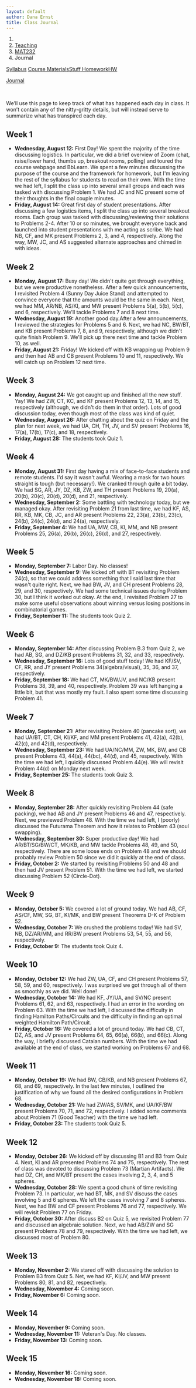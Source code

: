 ```yaml
---
layout: default
author: Dana Ernst
title: Class Journal
---
```


<ol class="breadcrumb">
  <li><a href="/"><i class="fa fa-home"></i></a></li>
  <li><a href="/teaching/">Teaching</a></li>
  <li><a href="/teaching/mat232f20">MAT232</a></li>
  <li class="active">Journal</li>
</ol>

<div class="row">
<div class="col-xs-12">
<div class="btn-group btn-group-justified">
<a class="btn btn-default btn-success" href="{{site.baseurl}}/teaching/mat232f20/syllabus/">Syllabus</a>

<a class="btn btn-default btn-primary" href="{{site.baseurl}}/teaching/mat232f20/materials/">
<span class="hidden-xs">Course Materials</span><span class="visible-xs">Stuff</span>
</a>

<a class="btn btn-default btn-warning" href="{{site.baseurl}}/teaching/mat232f20/homework/">
<span class="hidden-xs">Homework</span><span class="visible-xs">HW</span>
</a>

<a class="btn btn-default btn-info" href="{{site.baseurl}}/teaching/mat232f20/journal/">Journal</a>
</div>
</div>
</div>

<br>

We’ll use this page to keep track of what has happened each day in class. It won’t contain any of the nitty-gritty details, but will instead serve to summarize what has transpired each day.

## Week 1 ##

<ul class="fa-ul">
  <li><i class="fa-li far fa-calendar-check"></i><b>Wednesday, August 12:</b> First Day!  We spent the majority of the time discussing logistics.  In particular, we did a brief overview of Zoom (chat, raise/lower hand, thumbs up, breakout rooms, polling) and toured the course webpage and BbLearn. We spent a few minutes discussing the purpose of the course and the framework for homework, but I'm leaving the rest of the syllabus for students to read on their own. With the time we had left, I split the class up into several small groups and each was tasked with discussing Problem 1. We had JC and NC present some of their thoughts in the final couple minutes.</li>
  <li><i class="fa-li far fa-calendar-check"></i><b>Friday, August 14:</b> Great first day of student presentations.  After discussing a few logistics items, I split the class up into several breakout rooms.  Each group was tasked with discussing/reviewing their solutions to Problems 2-4. After 10 or so minutes, we brought everyone back and launched into student presentations with me acting as scribe.  We had NB, CF, and MK present Problems 2, 3, and 4, respectively. Along the way, MW, JC, and AS suggested alternate approaches and chimed in with ideas.</li>
</ul>

## Week 2 ##

<ul class="fa-ul">
  <li><i class="fa-li far fa-calendar-check"></i><b>Monday, August 17:</b> Busy day!  We didn't quite get through everything, but we were productive nonetheless.  After a few quick announcements, I revisited Problem 4 (Sunny Day Juice Stand) and attempted to convince everyone that the amounts would be the same in each.  Next, we had MM, AR/NB, AS/KI, and MW present Problems 5(a), 5(b), 5(c), and 6, respectively.  We'll tackle Problems 7 and 8 next time.</li>
  <li><i class="fa-li far fa-calendar-check"></i><b>Wednesday, August 19:</b> Another good day.After a few announcements, I reviewed the strategies for Problems 5 and 6. Next, we had NC, BW/BT, and KB present Problems 7, 8, and 9, respectively, although we didn't quite finish Problem 9.  We'll pick up there next time and tackle Problem 10, as well.</li>
  <li><i class="fa-li far fa-calendar-check"></i><b>Friday, August 21:</b> Friday! We kicked off with KB wrapping up Problem 9 and then had AB and CB present Problems 10 and 11, respectively. We will catch up on Problem 12 next time.</li>
</ul>

## Week 3 ##

<ul class="fa-ul">
  <li><i class="fa-li far fa-calendar-check"></i><b>Monday, August 24:</b> We got caught up and finished all the new stuff. Yay! We had ZW, CT, KC, and KF present Problems 12, 13, 14, and 15, respectively (although, we didn't do them in that order). Lots of good discussion today, even though most of the class was kind of quiet.</li>
  <li><i class="fa-li far fa-calendar-check"></i><b>Wednesday, August 26:</b> After chatting about the quiz on Friday and the plan for next week, we had UA, CH, TH, JV, and SV present Problems 16, 17(a), 17(b), 17(c), and 18, respectively.</li>
  <li><i class="fa-li far fa-calendar-check"></i><b>Friday, August 28:</b> The students took Quiz 1.</li>
</ul>

## Week 4 ##

<ul class="fa-ul">
  <li><i class="fa-li far fa-calendar-check"></i><b>Monday, August 31:</b> First day having a mix of face-to-face students and remote students.  I'd say it wasn't awful.  Wearing a mask for two hours straight is tough (but necessary!). We cranked through quite a bit today. We had SG, AR, JY, DZ, KB, ZW, and TH present Problems 19, 20(a), 20(b), 20(c), 20(d), 20(d), and 21, respectively.</li>
  <li><i class="fa-li far fa-calendar-check"></i><b>Wednesday, September 2:</b> Some battling with technology today, but we managed okay.  After revisiting Problem 21 from last time, we had KF, AS, RR, KB, MK, CB, JC, and AR present Problems 22, 23(a), 23(b), 23(c), 24(b), 24(c), 24(d), and 24(a), respectively.</li>
  <li><i class="fa-li far fa-calendar-check"></i><b>Friday, September 4:</b> We had UA, MW, CB, KI, MM, and NB present Problems 25, 26(a), 26(b), 26(c), 26(d), and 27, respectively.</li>
</ul>

## Week 5 ##

<ul class="fa-ul">
  <li><i class="fa-li far fa-calendar-check"></i><b>Monday, September 7:</b> Labor Day. No classes!</li>
  <li><i class="fa-li far fa-calendar-check"></i><b>Wednesday, September 9:</b> We kicked off with BT revisiting Problem 24(c), so that we could address something that I said last time that wasn't quite right.  Next, we had BW, JV, and CH present Problems 28, 29, and 30, respectively.  We had some technical issues during Problem 30, but I think it worked out okay. At the end, I revisited Problem 27 to make some useful observations about winning versus losing positions in combinatorial games.</li>
  <li><i class="fa-li far fa-calendar-check"></i><b>Friday, September 11:</b> The students took Quiz 2.</li>
</ul>

## Week 6 ##

<ul class="fa-ul">
  <li><i class="fa-li far fa-calendar-check"></i><b>Monday, September 14:</b> After discussing Problem B.3 from Quiz 2, we had AB, SG, and DZ/KB present Problems 31, 32, and 33, respectively.</li>
  <li><i class="fa-li far fa-calendar-check"></i><b>Wednesday, September 16:</b> Lots of good stuff today! We had KF/SV, CF, RR, and JY present Problems 34(algebra/visual), 35, 36, and 37, respectively.</li>
  <li><i class="fa-li far fa-calendar-check"></i><b>Friday, September 18:</b> We had CT, MK/BW/JV, and NC/KB present Problems 38, 39, and 40, respectively.  Problem 39 was left hanging a little bit, but that was mostly my fault.  I also spent some time discussing Problem 41.</li>
</ul>

## Week 7 ##

<ul class="fa-ul">
  <li><i class="fa-li far fa-calendar-check"></i><b>Monday, September 21:</b> After revisiting Problem 40 (pancake sort), we had UA/BT, CT, CH, KI/KF, and MM present Problems 41, 42(a), 42(b), 42(c), and 42(d), respectively.</li>
  <li><i class="fa-li far fa-calendar-check"></i><b>Wednesday, September 23:</b> We had UA/NC/MM, ZW, MK, BW, and CB present Problems 43, 44(a), 44(bc), 44(d), and 45, respectively.  With the time we had left, I quickly discussed Problem 44(e).  We will revisit Problem 44(d) on Monday next week.</li>
  <li><i class="fa-li far fa-calendar-check"></i><b>Friday, September 25:</b> The students took Quiz 3.</li>
</ul>

## Week 8 ##

<ul class="fa-ul">
  <li><i class="fa-li far fa-calendar-check"></i><b>Monday, September 28:</b> After quickly revisiting Problem 44 (safe packing), we had AB and JY present Problems 46 and 47, respectively.  Next, we previewed Problem 48.  With the time we had left, I (poorly) discussed the Futurama Theorem and how it relates to Problem 43 (soul swapping).</li>
  <li><i class="fa-li far fa-calendar-check"></i><b>Wednesday, September 30:</b> Super productive day!  We had AR/BT/SG/BW/CT, MK/KB, and MW tackle Problems 48, 49, and 50, respectively. There are some loose ends on Problem 48 and we should probably review Problem 50 since we did it quickly at the end of class.</li>
  <li><i class="fa-li far fa-calendar-check"></i><b>Friday, October 2:</b> We started by revisiting Problems 50 and 48 and then had JV present Problem 51.  With the time we had left, we started discussing Problem 52 (Circle-Dot).</li>
</ul>

## Week 9 ##

<ul class="fa-ul">
  <li><i class="fa-li far fa-calendar-check"></i><b>Monday, October 5:</b> We covered a lot of ground today.  We had AB, CF, AS/CF, MW, SG, BT, KI/MK, and BW present Theorems D-K of Problem 52.</li>
  <li><i class="fa-li far fa-calendar-check"></i><b>Wednesday, October 7:</b> We crushed the problems today!  We had SV, NB, DZ/AR/MM, and RR/BW present Problems 53, 54, 55, and 56, respectively.</li>
  <li><i class="fa-li far fa-calendar-check"></i><b>Friday, October 9:</b> The students took Quiz 4.</li>
</ul>

## Week 10 ##

<ul class="fa-ul">
  <li><i class="fa-li far fa-calendar-check"></i><b>Monday, October 12:</b> We had ZW, UA, CF, and CH present Problems 57, 58, 59, and 60, respectively.  I was surprised we got through all of them as smoothly as we did.  Well done!</li>
  <li><i class="fa-li far fa-calendar-check"></i><b>Wednesday, October 14:</b> We had KF, JY/UA, and SV/NC present Problems 61, 62, and 63, respectively.  I had an error in the wording on Problem 63. With the time we had left, I discussed the difficulty in finding Hamilton Paths/Circuits and the difficulty in finding an optimal weighted Hamilton Path/Circuit.</li>
  <li><i class="fa-li far fa-calendar-check"></i><b>Friday, October 16:</b> We covered a lot of ground today.  We had CB, CT, DZ, AS, and JV present Problems 64, 65, 66(a), 66(b), and 66(c).  Along the way, I briefly discussed Catalan numbers. With the time we had available at the end of class, we started working on Problems 67 and 68.</li>
</ul>

## Week 11 ##

<ul class="fa-ul">
  <li><i class="fa-li far fa-calendar-check"></i><b>Monday, October 19:</b> We had BW, CB/KB, and NB present Problems 67, 68, and 69, respectively. In the last few minutes, I outlined the justification of why we found all the desired configurations in Problem 68.</li>
  <li><i class="fa-li far fa-calendar-check"></i><b>Wednesday, October 21:</b> We had ZW/AS, SV/MK, and UA/KF/BW present Problems 70, 71, and 72, respectively.  I added some comments about Problem 71 (Good Teacher) with the time we had left.</li>
  <li><i class="fa-li far fa-calendar-check"></i><b>Friday, October 23:</b> The students took Quiz 5.</li>
</ul>

## Week 12 ##

<ul class="fa-ul">
  <li><i class="fa-li far fa-calendar-check"></i><b>Monday, October 26:</b> We kicked off by discussing B1 and B3 from Quiz 4.  Next, KI and AR presented Problems 74 and 75, respectively.  The rest of class was devoted to discussing Problem 73 (Martian Artifacts).  We had DZ, CH, and MK/BT present the cases involving 2, 3, 4, and 5 spheres.</li>
  <li><i class="fa-li far fa-calendar-check"></i><b>Wednesday, October 28:</b> We spent a good chunk of time revisiting Problem 73.  In particular, we had BT, MK, and SV discuss the cases involving 5 and 6 spheres.  We left the cases involving 7 and 8 spheres.  Next, we had BW and CF present Problems 76 and 77, respectively.  We will revisit Problem 77 on Friday.</li>
  <li><i class="fa-li far fa-calendar-check"></i><b>Friday, October 30:</b> After discuss B2 on Quiz 5, we revisited Problem 77 and discussed an algebraic solution.  Next, we had AB/ZW and SG present Problems 78 and 79, respectively.  With the time we had left, we discussed most of Problem 80.</li>
</ul>

## Week 13 ##

<ul class="fa-ul">
  <li><i class="fa-li far fa-calendar-check"></i><b>Monday, November 2:</b> We stared off with discussing the solution to Problem B3 from Quiz 5.  Net, we had KF, KI/JV, and MW present Problems 80, 81, and 82, respectively.</li>
  <li><i class="fa-li far fa-calendar-check"></i><b>Wednesday, November 4:</b> Coming soon.</li>
  <li><i class="fa-li far fa-calendar-check"></i><b>Friday, November 6:</b> Coming soon.</li>
</ul>

## Week 14 ##

<ul class="fa-ul">
  <li><i class="fa-li far fa-calendar-check"></i><b>Monday, November 9:</b> Coming soon.</li>
  <li><i class="fa-li far fa-calendar-check"></i><b>Wednesday, November 11:</b> Veteran's Day. No classes.</li>
  <li><i class="fa-li far fa-calendar-check"></i><b>Friday, November 13:</b> Coming soon.</li>
</ul>

## Week 15 ##

<ul class="fa-ul">
  <li><i class="fa-li far fa-calendar-check"></i><b>Monday, November 16:</b> Coming soon.</li>
  <li><i class="fa-li far fa-calendar-check"></i><b>Wednesday, November 18:</b> Coming soon.</li>
</ul>

